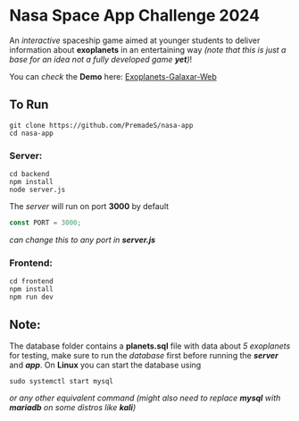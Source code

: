 # Nasa Space App Challenge 2024

An *interactive* spaceship game aimed at younger students to deliver information about **exoplanets** in an entertaining way *(note that this is just a base for an idea not a fully developed game **yet**)*! 

You can *check* the **Demo** here: [Exoplanets-Galaxar-Web](https://exoplanets-galaxar.vercel.app/)

## To Run

```shell
git clone https://github.com/PremadeS/nasa-app
cd nasa-app
```

### Server:

```shell
cd backend
npm install
node server.js
```

The *server* will run on port **3000** by default

```javascript
const PORT = 3000;
```

*can change this to any port in **server.js***

### Frontend:

```shell
cd frontend
npm install
npm run dev
```

## Note:

The database folder contains a **planets.sql** file with data about *5 exoplanets* for testing, make sure to run the *database* first before running the ***server*** and ***app***. On **Linux** you can start the database using 

```shell
sudo systemctl start mysql
```

*or any other equivalent command (might also need to replace **mysql** with **mariadb** on some distros like **kali**)*